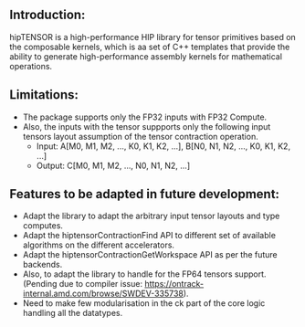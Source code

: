 ## Introduction:
hipTENSOR is a high-performance HIP library for tensor primitives based on the composable kernels, which is aa set of C++ templates that provide the ability to generate high-performance assembly kernels for mathematical operations.

## Limitations:
* The package supports only the FP32 inputs with FP32 Compute.
* Also, the inputs with the tensor suppports only the following input tensors layout assumption of the tensor contraction operation.
  - Input:  A[M0, M1, M2, ..., K0, K1, K2, ...], B[N0, N1, N2, ..., K0, K1, K2, ...]
  - Output: C[M0, M1, M2, ..., N0, N1, N2, ...]

## Features to be adapted in future development: <br>
  - Adapt the library to adapt the arbitrary input tensor layouts and type computes.
  - Adapt the hiptensorContractionFind API to different set of available algorithms on the different accelerators.
  - Adapt the hiptensorContractionGetWorkspace API as per the future backends.
  - Also, to adapt the library to handle for the FP64 tensors support. <br>
    (Pending due to compiler issue:  https://ontrack-internal.amd.com/browse/SWDEV-335738).
  - Need to make few modularisation in the ck part of the core logic handling all the datatypes.

